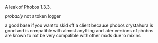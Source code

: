 A leak of Phobos 1.3.3. 

*probably* not a token logger

a good base if you want to skid off a client because phobos crystalaura is good and is compatible with almost anything and later versions of phobos are known to not be very compatible with other mods due to mixins.
